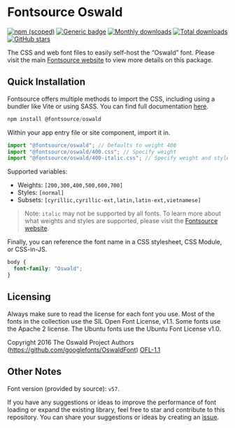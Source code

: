 # Fontsource Oswald

[![npm (scoped)](https://img.shields.io/npm/v/@fontsource/oswald?color=brightgreen)](https://www.npmjs.com/package/@fontsource/oswald) [![Generic badge](https://img.shields.io/badge/fontsource-passing-brightgreen)](https://github.com/fontsource/fontsource) [![Monthly downloads](https://badgen.net/npm/dm/@fontsource/oswald)](https://github.com/fontsource/fontsource) [![Total downloads](https://badgen.net/npm/dt/@fontsource/oswald)](https://github.com/fontsource/fontsource) [![GitHub stars](https://img.shields.io/github/stars/fontsource/fontsource.svg?style=social&label=Star)](https://github.com/fontsource/fontsource/stargazers)

The CSS and web font files to easily self-host the “Oswald” font. Please visit the main [Fontsource website](https://fontsource.org/fonts/oswald) to view more details on this package.

## Quick Installation

Fontsource offers multiple methods to import the CSS, including using a bundler like Vite or using SASS. You can find full documentation [here](https://fontsource.org/docs/getting-started/introduction).

```javascript
npm install @fontsource/oswald
```

Within your app entry file or site component, import it in.

```javascript
import "@fontsource/oswald"; // Defaults to weight 400
import "@fontsource/oswald/400.css"; // Specify weight
import "@fontsource/oswald/400-italic.css"; // Specify weight and style
```

Supported variables:
- Weights: `[200,300,400,500,600,700]`
- Styles: `[normal]`
- Subsets: `[cyrillic,cyrillic-ext,latin,latin-ext,vietnamese]`

> Note: `italic` may not be supported by all fonts. To learn more about what weights and styles are supported, please visit the [Fontsource website](https://fontsource.org/fonts/oswald).

Finally, you can reference the font name in a CSS stylesheet, CSS Module, or CSS-in-JS.

```css
body {
  font-family: "Oswald";
}
```

## Licensing
Always make sure to read the license for each font you use. Most of the fonts in the collection use the SIL Open Font License, v1.1. Some fonts use the Apache 2 license. The Ubuntu fonts use the Ubuntu Font License v1.0.

Copyright 2016 The Oswald Project Authors (https://github.com/googlefonts/OswaldFont)
[OFL-1.1](https://openfontlicense.org)

## Other Notes
Font version (provided by source): `v57`.

If you have any suggestions or ideas to improve the performance of font loading or expand the existing library, feel free to star and contribute to this repository. You can share your suggestions or ideas by creating an [issue](https://github.com/fontsource/fontsource/issues).